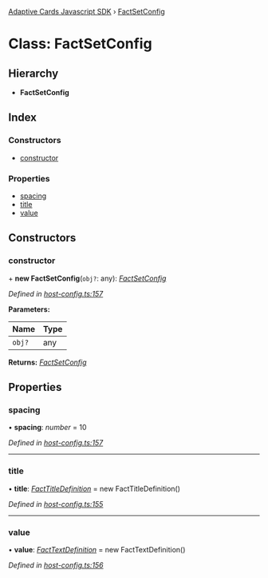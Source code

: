 [Adaptive Cards Javascript SDK](../README.md) › [FactSetConfig](factsetconfig.md)

# Class: FactSetConfig

## Hierarchy

* **FactSetConfig**

## Index

### Constructors

* [constructor](factsetconfig.md#constructor)

### Properties

* [spacing](factsetconfig.md#spacing)
* [title](factsetconfig.md#title)
* [value](factsetconfig.md#value)

## Constructors

###  constructor

\+ **new FactSetConfig**(`obj?`: any): *[FactSetConfig](factsetconfig.md)*

*Defined in [host-config.ts:157](https://github.com/microsoft/AdaptiveCards/blob/8588bd5ad/source/nodejs/adaptivecards/src/host-config.ts#L157)*

**Parameters:**

Name | Type |
------ | ------ |
`obj?` | any |

**Returns:** *[FactSetConfig](factsetconfig.md)*

## Properties

###  spacing

• **spacing**: *number* = 10

*Defined in [host-config.ts:157](https://github.com/microsoft/AdaptiveCards/blob/8588bd5ad/source/nodejs/adaptivecards/src/host-config.ts#L157)*

___

###  title

• **title**: *[FactTitleDefinition](facttitledefinition.md)* = new FactTitleDefinition()

*Defined in [host-config.ts:155](https://github.com/microsoft/AdaptiveCards/blob/8588bd5ad/source/nodejs/adaptivecards/src/host-config.ts#L155)*

___

###  value

• **value**: *[FactTextDefinition](facttextdefinition.md)* = new FactTextDefinition()

*Defined in [host-config.ts:156](https://github.com/microsoft/AdaptiveCards/blob/8588bd5ad/source/nodejs/adaptivecards/src/host-config.ts#L156)*
